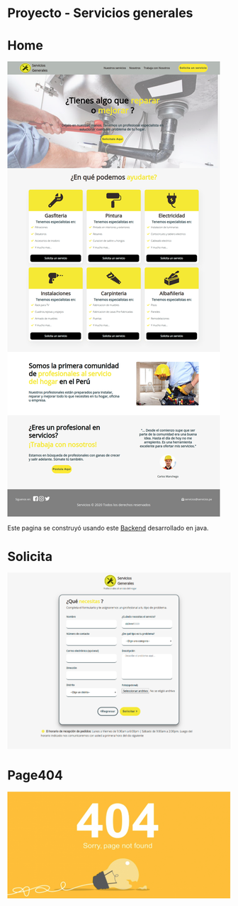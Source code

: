 
Proyecto - Servicios generales
=======
# Home
![Home](Home)

Este pagina se construyó usando este [Backend](https://github.com/VanessaMMH/Backend) desarrollado en java.

# Solicita
![Solicita](Solicita.png)


# Page404
![Page404](Page404.png)
